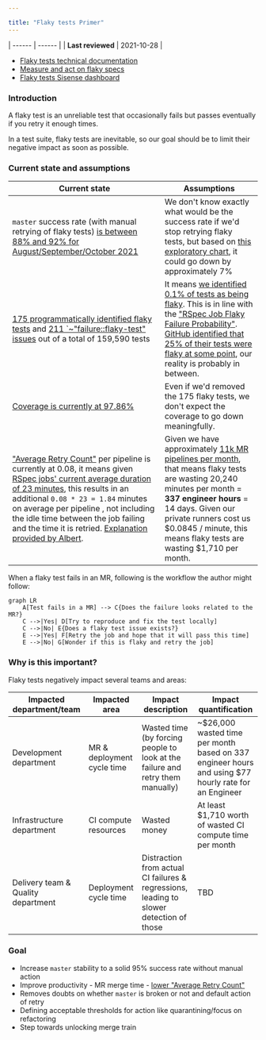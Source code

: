 ```yaml
---

title: "Flaky tests Primer"
---
```





| ------ | ------ |
| **Last reviewed** | 2021-10-28 |

- [Flaky tests technical documentation](https://docs.gitlab.com/ee/development/testing_guide/flaky_tests.html)
- [Measure and act on flaky specs](https://gitlab.com/groups/gitlab-org/-/epics/8789)
- [Flaky tests Sisense dashboard](https://app.periscopedata.com/app/gitlab/888968/EP---Flaky-tests)

### Introduction

A flaky test is an unreliable test that occasionally fails but passes eventually if you retry it enough times.

In a test suite, flaky tests are inevitable, so our goal should be to limit their negative impact as soon as possible.

### Current state and assumptions

| Current state | Assumptions |
| ------------- | ----------- |
| `master` success rate (with manual retrying of flaky tests) [is between 88% and 92% for August/September/October 2021](https://app.periscopedata.com/app/gitlab/564156/EP---Pipelines-health?widget=7870937&udv=895976) | We don't know exactly what would be the success rate if we'd stop retrying flaky tests, but based on [this exploratory chart](https://app.periscopedata.com/app/gitlab/590833/WIP:-Kyle-Wiebers-Scratchpad?widget=9705774&udv=0), it could go down by approximately 7% |
| [175 programmatically identified flaky tests](https://app.periscopedata.com/app/gitlab/888968/EP---Flaky-tests?widget=12187306&udv=0) and [211 `~"failure::flaky-test" issues](https://app.periscopedata.com/app/gitlab/888968/EP---Flaky-tests?widget=13096912&udv=1474231) out of a total of 159,590 tests | It means [we identified 0.1% of tests as being flaky](https://docs.gitlab.com/ee/development/testing_guide/flaky_tests.html#automatic-retries-and-flaky-tests-detection). This is in line with the ["RSpec Job Flaky Failure Probability"](https://app.periscopedata.com/app/gitlab/888968/EP---Flaky-tests?widget=13096878&udv=1474231). [GitHub identified that 25% of their tests were flaky at some point](https://github.blog/2020-12-16-reducing-flaky-builds-by-18x/#how-far-weve-come), our reality is probably in between. |
| [Coverage is currently at 97.86%](https://gitlab-org.gitlab.io/gitlab/coverage-ruby/#_AllFiles) | Even if we'd removed the 175 flaky tests, we don't expect the coverage to go down meaningfully. |
| ["Average Retry Count"](https://app.periscopedata.com/app/gitlab/888968/EP---Flaky-tests?widget=13096878&udv=1474231) per pipeline is currently at 0.08, it means given [RSpec jobs' current average duration of 23 minutes](https://app.periscopedata.com/app/gitlab/652085/EP---Jobs-Durations?widget=6914224&udv=1005715), this results in an additional `0.08 * 23 = 1.84` minutes on average per pipeline , not including the idle time between the job failing and the time it is retried. [Explanation provided by Albert](https://gitlab.com/gitlab-org/quality/team-tasks/-/issues/874#note_575599680). | Given we have approximately [11k MR pipelines per month](https://app.periscopedata.com/app/gitlab/496118/EP---Sandbox?widget=8625910&udv=785399), that means flaky tests are wasting 20,240 minutes per month = **337 engineer hours** = 14 days. Given our private runners cost us $0.0845 / minute, this means flaky tests are wasting $1,710 per month. |

When a flaky test fails in an MR, following is the workflow the author might follow:

```mermaid
graph LR
    A[Test fails in a MR] --> C{Does the failure looks related to the MR?}
    C -->|Yes| D[Try to reproduce and fix the test locally]
    C -->|No| E{Does a flaky test issue exists?}
    E -->|Yes| F[Retry the job and hope that it will pass this time]
    E -->|No| G[Wonder if this is flaky and retry the job]
```

### Why is this important?

Flaky tests negatively impact several teams and areas:

| Impacted department/team | Impacted area | Impact description | Impact quantification |
| --------------- | ------------- | ------------------ | --------------------- |
| Development department | MR & deployment cycle time | Wasted time (by forcing people to look at the failure and retry them manually) | ~$26,000 wasted time per month based on 337 engineer hours and using $77 hourly rate for an Engineer |
| Infrastructure department | CI compute resources | Wasted money | At least $1,710 worth of wasted CI compute time per month |
| Delivery team & Quality department | Deployment cycle time | Distraction from actual CI failures & regressions, leading to slower detection of those | TBD |

### Goal

- Increase `master` stability to a solid 95% success rate without manual action
- Improve productivity - MR merge time - [lower "Average Retry Count"](https://app.periscopedata.com/app/gitlab/888968/EP---Flaky-tests?widget=13096878&udv=1474231)
- Removes doubts on whether `master` is broken or not and default action of retry
- Defining acceptable thresholds for action like quarantining/focus on refactoring
- Step towards unlocking merge train

